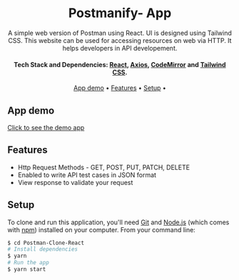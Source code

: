 <h1 align="center">
  Postmanify- App
</h1>
<p align="center">
A simple web version of Postman using React. UI is designed using Tailwind CSS. This website can be used for accessing resources on web via HTTP. It helps developers in API developement. 
</p>

<h4 align="center">
  Tech Stack and Dependencies: 
  <a href="http://reactjs.org" target="_blank">React</a>,
  <a href="https://axios-http.com" target="_blank">Axios</a>, 
  <a href="https://codemirror.net/" target="_blank">CodeMirror</a> and 
  <a href="https://tailwindcss.com" target="_blank">Tailwind CSS</a>.
</h4>

<p align="center">
  <a href="#demo">App demo</a> •
  <a href="#features">Features</a> •
  <a href="#setup">Setup</a> •
</p>

## App demo

[Click to see the demo app](https://postmanify-app.vercel.app/)

## Features

- Http Request Methods - GET, POST, PUT, PATCH, DELETE
- Enabled to write API test cases in JSON format
- View response to validate your request

## Setup

To clone and run this application, you'll need [Git](https://git-scm.com) and [Node.js](https://nodejs.org/en/download/) (which comes with [npm](http://npmjs.com)) installed on your computer. From your command line:

```bash
$ cd Postman-Clone-React
# Install dependencies
$ yarn
# Run the app
$ yarn start
```

